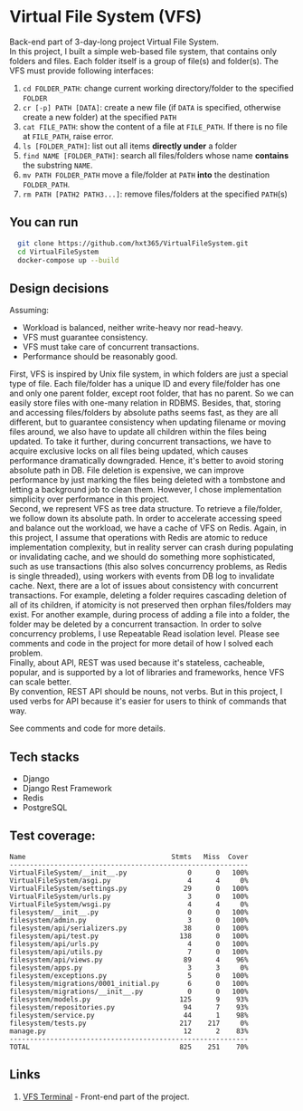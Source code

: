 # Virtual File System (VFS)

Back-end part of 3-day-long project Virtual File System.  
In this project, I built a simple web-based file system, that contains only folders and files. Each folder itself is a
group of file(s) and folder(s). The VFS must provide following interfaces:

1. `cd FOLDER_PATH`: change current working directory/folder to the specified `FOLDER`
2. `cr [-p] PATH [DATA]`: create a new file (if `DATA` is specified, otherwise create a new folder) at the
   specified `PATH`
3. `cat FILE_PATH`: show the content of a file at `FILE_PATH`. If there is no file at `FILE_PATH`, raise error.
4. `ls [FOLDER_PATH]`: list out all items **directly under** a folder
5. `find NAME [FOLDER_PATH]`: search all files/folders whose name **contains** the substring `NAME`.
7. `mv PATH FOLDER_PATH` move a file/folder at `PATH` **into** the destination `FOLDER_PATH`.
8. `rm PATH [PATH2 PATH3...]`: remove files/folders at the specified `PATH`(s)

## You can run

```bash
  git clone https://github.com/hxt365/VirtualFileSystem.git
  cd VirtualFileSystem
  docker-compose up --build
```

## Design decisions

Assuming:

- Workload is balanced, neither write-heavy nor read-heavy.
- VFS must guarantee consistency.
- VFS must take care of concurrent transactions.
- Performance should be reasonably good.

First, VFS is inspired by Unix file system, in which folders are just a special type of file. Each file/folder has a
unique ID and every file/folder has one and only one parent folder, except root folder, that has no parent. So we can
easily store files with one-many relation in RDBMS. Besides, that, storing and accessing files/folders by absolute paths
seems fast, as they are all different, but to guarantee consistency when updating filename or moving files around, we
also have to update all children within the files being updated. To take it further, during concurrent transactions, we
have to acquire exclusive locks on all files being updated, which causes performance dramatically downgraded. Hence,
it's better to avoid storing absolute path in DB. File deletion is expensive, we can improve performance by just marking
the files being deleted with a tombstone and letting a background job to clean them. However, I chose implementation
simplicity over performance in this project.   
Second, we represent VFS as tree data structure. To retrieve a file/folder,
we follow down its absolute path. In order to accelerate accessing speed and balance out the workload, we have a cache
of VFS on Redis. Again, in this project, I assume that operations with Redis are atomic to reduce implementation
complexity, but in reality server can crash during populating or invalidating cache, and we should do something more
sophisticated, such as use transactions (this also solves concurrency problems, as Redis is single threaded),
using workers with events from DB log to invalidate cache. 
Next, there are a lot of issues about consistency with concurrent transactions. For example, deleting a folder requires
cascading deletion of all of its children, if atomicity is not preserved then orphan files/folders may exist. For
another example, during process of adding a file into a folder, the folder may be deleted by a concurrent transaction.
In order to solve concurrency problems, I use Repeatable Read isolation level. Please see comments and code in the
project for more detail of how I solved each problem.  
Finally, about API, REST was used because it's stateless, cacheable, popular, and is supported by a lot of libraries and
frameworks, hence VFS can scale better.  
By convention, REST API should be nouns, not verbs. But in this project, I used verbs for API because it's easier for
users to think of commands that way.

See comments and code for more details.

## Tech stacks

- Django
- Django Rest Framework
- Redis
- PostgreSQL

## Test coverage:

```
Name                                    Stmts   Miss  Cover
-----------------------------------------------------------
VirtualFileSystem/__init__.py               0      0   100%
VirtualFileSystem/asgi.py                   4      4     0%
VirtualFileSystem/settings.py              29      0   100%
VirtualFileSystem/urls.py                   3      0   100%
VirtualFileSystem/wsgi.py                   4      4     0%
filesystem/__init__.py                      0      0   100%
filesystem/admin.py                         3      0   100%
filesystem/api/serializers.py              38      0   100%
filesystem/api/test.py                    138      0   100%
filesystem/api/urls.py                      4      0   100%
filesystem/api/utils.py                     7      0   100%
filesystem/api/views.py                    89      4    96%
filesystem/apps.py                          3      3     0%
filesystem/exceptions.py                    5      0   100%
filesystem/migrations/0001_initial.py       6      0   100%
filesystem/migrations/__init__.py           0      0   100%
filesystem/models.py                      125      9    93%
filesystem/repositories.py                 94      7    93%
filesystem/service.py                      44      1    98%
filesystem/tests.py                       217    217     0%
manage.py                                  12      2    83%
-----------------------------------------------------------
TOTAL                                     825    251    70%
```

## Links

1. [VFS Terminal](https://github.com/hxt365/terminal) - Front-end part of the project.
